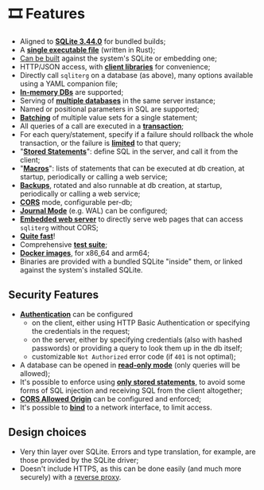 # 🎞 Features

* Aligned to [**SQLite 3.44.0**](https://sqlite.org/releaselog/3\_44\_0.html) for bundled builds;
* A [**single executable file**](https://germ.gitbook.io/sqliterg/documentation/installation) (written in Rust);
* [Can be built](../building-and-testing.md#types-of-binaries) against the system's SQLite or embedding one;
* HTTP/JSON access, with [**client libraries**](../integrations/client-libraries.md) for convenience;
* Directly call `sqliterg` on a database (as above), many options available using a YAML companion file;
* [**In-memory DBs**](../documentation/running.md#file-based-and-in-memory) are supported;
* Serving of [**multiple databases**](https://germ.gitbook.io/sqliterg/documentation/configuration-file) in the same server instance;
* Named or positional parameters in SQL are supported;
* [**Batching**](https://germ.gitbook.io/sqliterg/documentation/requests#batch-parameter-values-for-a-statement) of multiple value sets for a single statement;
* All queries of a call are executed in a [**transaction**](https://germ.gitbook.io/sqliterg/documentation/requests);
* For each query/statement, specify if a failure should rollback the whole transaction, or the failure is [**limited**](https://germ.gitbook.io/sqliterg/documentation/errors#managed-errors) to that query;
* "[**Stored Statements**](https://germ.gitbook.io/sqliterg/documentation/stored-statements)": define SQL in the server, and call it from the client;
* "[**Macros**](https://germ.gitbook.io/sqliterg/documentation/macros)": lists of statements that can be executed at db creation, at startup, periodically or calling a web service;
* [**Backups**](https://germ.gitbook.io/sqliterg/documentation/backups), rotated and also runnable at db creation, at startup, periodically or calling a web service;
* [**CORS**](https://germ.gitbook.io/sqliterg/documentation/configuration-file#corsorigin) mode, configurable per-db;
* [**Journal Mode**](https://sqlite.org/wal.html) (e.g. WAL) can be configured;
* [**Embedded web server**](../documentation/web-server.md) to directly serve web pages that can access `sqliterg` without CORS;
* [**Quite fast**](performances.md)!
* Comprehensive [**test suite**](../building-and-testing.md#testing);
* [**Docker images**](https://germ.gitbook.io/sqliterg/documentation/installation/docker), for x86\_64 and arm64;
* Binaries are provided with a bundled SQLite "inside" them, or linked against the system's installed SQLite.

## Security Features

* [**Authentication**](../security.md#authentication) can be configured
  * on the client, either using HTTP Basic Authentication or specifying the credentials in the request;
  * on the server, either by specifying credentials (also with hashed passwords) or providing a query to look them up in the db itself;
  * customizable `Not Authorized` error code (if `401` is not optimal);
* A database can be opened in [**read-only mode**](../security.md#read-only-databases) (only queries will be allowed);
* It's possible to enforce using [**only stored statements**](../security.md#stored-statements-to-prevent-sql-injection), to avoid some forms of SQL injection and receiving SQL from the client altogether;
* [**CORS Allowed Origin**](../security.md#cors-allowed-origin) can be configured and enforced;
* It's possible to [**bind**](../security.md#binding-to-a-network-interface) to a network interface, to limit access.

## Design choices

* Very thin layer over SQLite. Errors and type translation, for example, are those provided by the SQLite driver;
* Doesn't include HTTPS, as this can be done easily (and much more securely) with a [reverse proxy](../security.md#use-a-reverse-proxy-if-going-on-the-internet).
